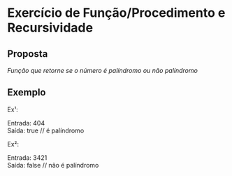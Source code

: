 # Exercício de Função/Procedimento e Recursividade

## Proposta
*Função que retorne se o número é palíndromo ou não palíndromo*

## Exemplo
<p>Ex¹:</p>
Entrada: 404<br>
Saída: true // é palíndromo
<br>
<p>Ex²:</p>
Entrada: 3421<br>
Saída: false // não é palíndromo
